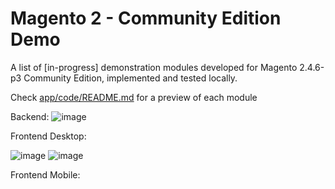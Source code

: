 # Magento 2 - Community Edition Demo

A list of [in-progress] demonstration modules developed for Magento 2.4.6-p3 Community Edition, implemented and tested locally.

Check <a href="https://github.com/lastralab/demo/blob/main/app/code/README.md">app/code/README.md</a> for a preview of each module

Backend:
![image](https://github.com/lastralab/demo/assets/22894897/7d6c4687-baa0-4f9a-b0e8-b3a462bb309d)


Frontend Desktop:

![image](https://github.com/lastralab/demo/assets/22894897/87c9d05a-a246-4460-8664-fc26c5dc60e5)
![image](https://github.com/lastralab/demo/assets/22894897/4186d0f8-c9c2-44b0-8392-9ad8cd56f22b)

Frontend Mobile:

<!--img src="https://github.com/lastralab/demo/assets/22894897/88607695-5145-446c-a898-87143e92312e" style="width:40%;"/> 
<img src="https://github.com/lastralab/demo/assets/22894897/09480860-a9ad-42a9-b119-c9ef2cf50a33" style="width:40%;"/>-->


